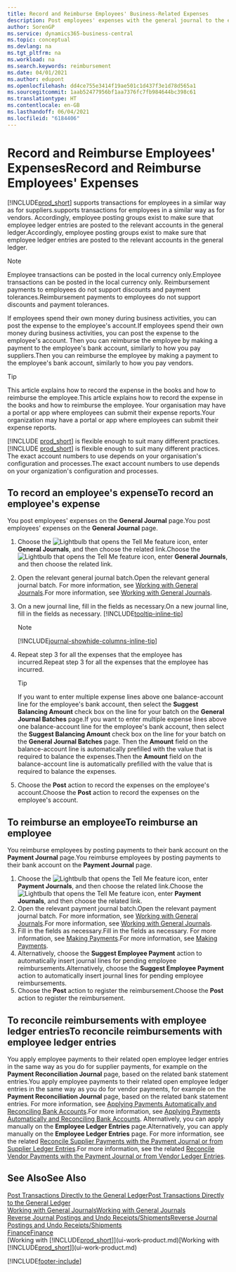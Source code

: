 ```yaml
---
title: Record and Reimburse Employees' Business-Related Expenses
description: Post employees' expenses with the general journal to the employee's account and later post a payment to the employee's bank account to reimburse for the business-related expense.
author: SorenGP
ms.service: dynamics365-business-central
ms.topic: conceptual
ms.devlang: na
ms.tgt_pltfrm: na
ms.workload: na
ms.search.keywords: reimbursement
ms.date: 04/01/2021
ms.author: edupont
ms.openlocfilehash: dd4ce755e3414f19ae501c1d437f3e1d78d565a1
ms.sourcegitcommit: 1aab52477956bf1aa7376fc7fb984644bc398c61
ms.translationtype: HT
ms.contentlocale: en-GB
ms.lasthandoff: 06/04/2021
ms.locfileid: "6184406"
---
```

# <a name="record-and-reimburse-employees-expenses"></a><span data-ttu-id="f5b80-103">Record and Reimburse Employees' Expenses</span><span class="sxs-lookup"><span data-stu-id="f5b80-103">Record and Reimburse Employees' Expenses</span></span>

[!INCLUDE[prod_short](includes/prod_short.md)] <span data-ttu-id="f5b80-104">supports transactions for employees in a similar way as for suppliers.</span><span class="sxs-lookup"><span data-stu-id="f5b80-104">supports transactions for employees in a similar way as for vendors.</span></span> <span data-ttu-id="f5b80-105">Accordingly, employee posting groups exist to make sure that employee ledger entries are posted to the relevant accounts in the general ledger.</span><span class="sxs-lookup"><span data-stu-id="f5b80-105">Accordingly, employee posting groups exist to make sure that employee ledger entries are posted to the relevant accounts in the general ledger.</span></span>

> [!NOTE]  
> <span data-ttu-id="f5b80-106">Employee transactions can be posted in the local currency only.</span><span class="sxs-lookup"><span data-stu-id="f5b80-106">Employee transactions can be posted in the local currency only.</span></span> <span data-ttu-id="f5b80-107">Reimbursement payments to employees do not support discounts and payment tolerances.</span><span class="sxs-lookup"><span data-stu-id="f5b80-107">Reimbursement payments to employees do not support discounts and payment tolerances.</span></span>

<span data-ttu-id="f5b80-108">If employees spend their own money during business activities, you can post the expense to the employee's account.</span><span class="sxs-lookup"><span data-stu-id="f5b80-108">If employees spend their own money during business activities, you can post the expense to the employee's account.</span></span> <span data-ttu-id="f5b80-109">Then you can reimburse the employee by making a payment to the employee's bank account, similarly to how you pay suppliers.</span><span class="sxs-lookup"><span data-stu-id="f5b80-109">Then you can reimburse the employee by making a payment to the employee's bank account, similarly to how you pay vendors.</span></span>  

> [!TIP]
> <span data-ttu-id="f5b80-110">This article explains how to record the expense in the books and how to reimburse the employee.</span><span class="sxs-lookup"><span data-stu-id="f5b80-110">This article explains how to record the expense in the books and how to reimburse the employee.</span></span> <span data-ttu-id="f5b80-111">Your organisation may have a portal or app where employees can submit their expense reports.</span><span class="sxs-lookup"><span data-stu-id="f5b80-111">Your organization may have a portal or app where employees can submit their expense reports.</span></span>

<span data-ttu-id="f5b80-112">[!INCLUDE [prod_short](includes/prod_short.md)] is flexible enough to suit many different practices.</span><span class="sxs-lookup"><span data-stu-id="f5b80-112">[!INCLUDE [prod_short](includes/prod_short.md)] is flexible enough to suit many different practices.</span></span> <span data-ttu-id="f5b80-113">The exact account numbers to use depends on your organisation's configuration and processes.</span><span class="sxs-lookup"><span data-stu-id="f5b80-113">The exact account numbers to use depends on your organization's configuration and processes.</span></span>  

## <a name="to-record-an-employees-expense"></a><span data-ttu-id="f5b80-114">To record an employee's expense</span><span class="sxs-lookup"><span data-stu-id="f5b80-114">To record an employee's expense</span></span>

<span data-ttu-id="f5b80-115">You post employees' expenses on the **General Journal** page.</span><span class="sxs-lookup"><span data-stu-id="f5b80-115">You post employees' expenses on the **General Journal** page.</span></span>

1. <span data-ttu-id="f5b80-116">Choose the ![Lightbulb that opens the Tell Me feature](media/ui-search/search_small.png "Tell me what you want to do") icon, enter **General Journals**, and then choose the related link.</span><span class="sxs-lookup"><span data-stu-id="f5b80-116">Choose the ![Lightbulb that opens the Tell Me feature](media/ui-search/search_small.png "Tell me what you want to do") icon, enter **General Journals**, and then choose the related link.</span></span>  
2. <span data-ttu-id="f5b80-117">Open the relevant general journal batch.</span><span class="sxs-lookup"><span data-stu-id="f5b80-117">Open the relevant general journal batch.</span></span> <span data-ttu-id="f5b80-118">For more information, see [Working with General Journals](ui-work-general-journals.md).</span><span class="sxs-lookup"><span data-stu-id="f5b80-118">For more information, see [Working with General Journals](ui-work-general-journals.md).</span></span>
3. <span data-ttu-id="f5b80-119">On a new journal line, fill in the fields as necessary.</span><span class="sxs-lookup"><span data-stu-id="f5b80-119">On a new journal line, fill in the fields as necessary.</span></span> [!INCLUDE[tooltip-inline-tip](includes/tooltip-inline-tip_md.md)]  

    > [!NOTE]
    > [!INCLUDE[journal-showhide-columns-inline-tip](includes/journal-showhide-columns-inline-tip.md)]
4. <span data-ttu-id="f5b80-120">Repeat step 3 for all the expenses that the employee has incurred.</span><span class="sxs-lookup"><span data-stu-id="f5b80-120">Repeat step 3 for all the expenses that the employee has incurred.</span></span>

    > [!TIP]  
    > <span data-ttu-id="f5b80-121">If you want to enter multiple expense lines above one balance-account line for the employee's bank account, then select the **Suggest Balancing Amount** check box on the line for your batch on the **General Journal Batches** page.</span><span class="sxs-lookup"><span data-stu-id="f5b80-121">If you want to enter multiple expense lines above one balance-account line for the employee's bank account, then select the **Suggest Balancing Amount** check box on the line for your batch on the **General Journal Batches** page.</span></span> <span data-ttu-id="f5b80-122">Then the **Amount** field on the balance-account line is automatically prefilled with the value that is required to balance the expenses.</span><span class="sxs-lookup"><span data-stu-id="f5b80-122">Then the **Amount** field on the balance-account line is automatically prefilled with the value that is required to balance the expenses.</span></span>
5. <span data-ttu-id="f5b80-123">Choose the **Post** action to record the expenses on the employee's account.</span><span class="sxs-lookup"><span data-stu-id="f5b80-123">Choose the **Post** action to record the expenses on the employee's account.</span></span>

## <a name="to-reimburse-an-employee"></a><span data-ttu-id="f5b80-124">To reimburse an employee</span><span class="sxs-lookup"><span data-stu-id="f5b80-124">To reimburse an employee</span></span>

<span data-ttu-id="f5b80-125">You reimburse employees by posting payments to their bank account on the **Payment Journal** page.</span><span class="sxs-lookup"><span data-stu-id="f5b80-125">You reimburse employees by posting payments to their bank account on the **Payment Journal** page.</span></span>  

1. <span data-ttu-id="f5b80-126">Choose the ![Lightbulb that opens the Tell Me feature](media/ui-search/search_small.png "Tell me what you want to do") icon, enter **Payment Journals**, and then choose the related link.</span><span class="sxs-lookup"><span data-stu-id="f5b80-126">Choose the ![Lightbulb that opens the Tell Me feature](media/ui-search/search_small.png "Tell me what you want to do") icon, enter **Payment Journals**, and then choose the related link.</span></span>
2. <span data-ttu-id="f5b80-127">Open the relevant payment journal batch.</span><span class="sxs-lookup"><span data-stu-id="f5b80-127">Open the relevant payment journal batch.</span></span> <span data-ttu-id="f5b80-128">For more information, see [Working with General Journals](ui-work-general-journals.md).</span><span class="sxs-lookup"><span data-stu-id="f5b80-128">For more information, see [Working with General Journals](ui-work-general-journals.md).</span></span>
3. <span data-ttu-id="f5b80-129">Fill in the fields as necessary.</span><span class="sxs-lookup"><span data-stu-id="f5b80-129">Fill in the fields as necessary.</span></span> <span data-ttu-id="f5b80-130">For more information, see [Making Payments](payables-make-payments.md).</span><span class="sxs-lookup"><span data-stu-id="f5b80-130">For more information, see [Making Payments](payables-make-payments.md).</span></span>
4. <span data-ttu-id="f5b80-131">Alternatively, choose the **Suggest Employee Payment** action to automatically insert journal lines for pending employee reimbursements.</span><span class="sxs-lookup"><span data-stu-id="f5b80-131">Alternatively, choose the **Suggest Employee Payment** action to automatically insert journal lines for pending employee reimbursements.</span></span>
5. <span data-ttu-id="f5b80-132">Choose the **Post** action to register the reimbursement.</span><span class="sxs-lookup"><span data-stu-id="f5b80-132">Choose the **Post** action to register the reimbursement.</span></span>  

## <a name="to-reconcile-reimbursements-with-employee-ledger-entries"></a><span data-ttu-id="f5b80-133">To reconcile reimbursements with employee ledger entries</span><span class="sxs-lookup"><span data-stu-id="f5b80-133">To reconcile reimbursements with employee ledger entries</span></span>

<span data-ttu-id="f5b80-134">You apply employee payments to their related open employee ledger entries in the same way as you do for supplier payments, for example on the **Payment Reconciliation Journal** page, based on the related bank statement entries.</span><span class="sxs-lookup"><span data-stu-id="f5b80-134">You apply employee payments to their related open employee ledger entries in the same way as you do for vendor payments, for example on the **Payment Reconciliation Journal** page, based on the related bank statement entries.</span></span> <span data-ttu-id="f5b80-135">For more information, see [Applying Payments Automatically and Reconciling Bank Accounts](receivables-apply-payments-auto-reconcile-bank-accounts.md).</span><span class="sxs-lookup"><span data-stu-id="f5b80-135">For more information, see [Applying Payments Automatically and Reconciling Bank Accounts](receivables-apply-payments-auto-reconcile-bank-accounts.md).</span></span> <span data-ttu-id="f5b80-136">Alternatively, you can apply manually on the **Employee Ledger Entries** page.</span><span class="sxs-lookup"><span data-stu-id="f5b80-136">Alternatively, you can apply manually on the **Employee Ledger Entries** page.</span></span> <span data-ttu-id="f5b80-137">For more information, see the related [Reconcile Supplier Payments with the Payment Journal or from Supplier Ledger Entries](payables-how-apply-purchase-transactions-manually.md).</span><span class="sxs-lookup"><span data-stu-id="f5b80-137">For more information, see the related [Reconcile Vendor Payments with the Payment Journal or from Vendor Ledger Entries](payables-how-apply-purchase-transactions-manually.md).</span></span>  

## <a name="see-also"></a><span data-ttu-id="f5b80-138">See Also</span><span class="sxs-lookup"><span data-stu-id="f5b80-138">See Also</span></span>

[<span data-ttu-id="f5b80-139">Post Transactions Directly to the General Ledger</span><span class="sxs-lookup"><span data-stu-id="f5b80-139">Post Transactions Directly to the General Ledger</span></span>](finance-how-post-transactions-directly.md)  
[<span data-ttu-id="f5b80-140">Working with General Journals</span><span class="sxs-lookup"><span data-stu-id="f5b80-140">Working with General Journals</span></span>](ui-work-general-journals.md)  
[<span data-ttu-id="f5b80-141">Reverse Journal Postings and Undo Receipts/Shipments</span><span class="sxs-lookup"><span data-stu-id="f5b80-141">Reverse Journal Postings and Undo Receipts/Shipments</span></span>](finance-how-reverse-journal-posting.md)  
[<span data-ttu-id="f5b80-142">Finance</span><span class="sxs-lookup"><span data-stu-id="f5b80-142">Finance</span></span>](finance.md)  
<span data-ttu-id="f5b80-143">[Working with [!INCLUDE[prod_short](includes/prod_short.md)]](ui-work-product.md)</span><span class="sxs-lookup"><span data-stu-id="f5b80-143">[Working with [!INCLUDE[prod_short](includes/prod_short.md)]](ui-work-product.md)</span></span>  


[!INCLUDE[footer-include](includes/footer-banner.md)]
